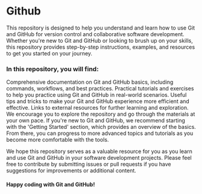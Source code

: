 # Github

This repository is designed to help you understand and learn how to use Git and GitHub for version control and collaborative software development. Whether you're new to Git and GitHub or looking to brush up on your skills, this repository provides step-by-step instructions, examples, and resources to get you started on your journey.

### In this repository, you will find:

Comprehensive documentation on Git and GitHub basics, including commands, workflows, and best practices.
Practical tutorials and exercises to help you practice using Git and GitHub in real-world scenarios.
Useful tips and tricks to make your Git and GitHub experience more efficient and effective.
Links to external resources for further learning and exploration.
We encourage you to explore the repository and go through the materials at your own pace. If you're new to Git and GitHub, we recommend starting with the 'Getting Started' section, which provides an overview of the basics. From there, you can progress to more advanced topics and tutorials as you become more comfortable with the tools.

We hope this repository serves as a valuable resource for you as you learn and use Git and GitHub in your software development projects. Please feel free to contribute by submitting issues or pull requests if you have suggestions for improvements or additional content.

#### Happy coding with Git and GitHub!

